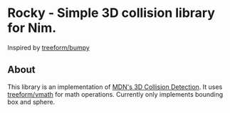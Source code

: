# Rocky - Simple 3D collision library for Nim.

Inspired by [treeform/bumpy](https://github.com/treeform/bumpy)

## About

This library is an implementation of [MDN's 3D Collision Detection](https://developer.mozilla.org/en-US/docs/Games/Techniques/3D_collision_detection). It uses [treeform/vmath](https://github.com/treeform/vmath) for math operations. Currently only implements bounding box and sphere.